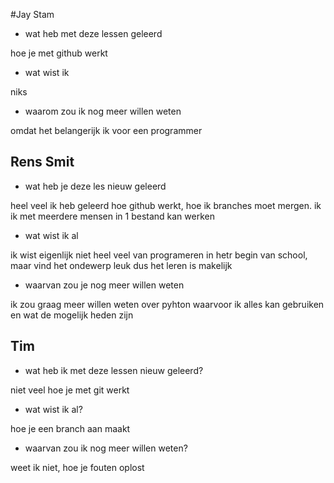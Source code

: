 #Jay Stam

+ wat heb met deze lessen geleerd 

hoe je met github werkt

+ wat wist ik

niks

+ waarom zou ik nog meer willen weten 

omdat het belangerijk ik voor een programmer

## Rens Smit

+ wat heb je deze les nieuw geleerd

heel veel ik heb geleerd hoe github werkt, hoe ik branches moet mergen. ik ik met meerdere mensen in 1 bestand kan werken

+ wat wist ik al

ik wist eigenlijk niet heel veel van programeren in hetr begin van school, maar vind het ondewerp leuk dus het leren is makelijk

+ waarvan zou je nog meer willen weten

ik zou graag meer willen weten over pyhton waarvoor ik alles kan gebruiken en wat de mogelijk heden zijn

## Tim

+ wat heb ik met deze lessen nieuw geleerd?

niet veel
hoe je met git werkt

+ wat wist ik al?

hoe je een branch aan maakt 

+ waarvan zou ik nog meer willen weten?

weet ik niet, hoe je fouten oplost
